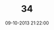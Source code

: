 ---
layout: post
title:  "34"
date: 09-10-2013 21:22:00
categories: jekyll update
language: 'ru'
image: 034.png
---